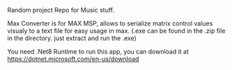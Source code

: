 Random project Repo for Music stuff.

Max Converter is for MAX MSP, allows to serialize matrix control values visualy to a text file for easy usage in max.
(.exe can be found in the .zip file in the directory. just extract and run the .exe)

You need .Net8 Runtime to run this app, you can download it at https://dotnet.microsoft.com/en-us/download